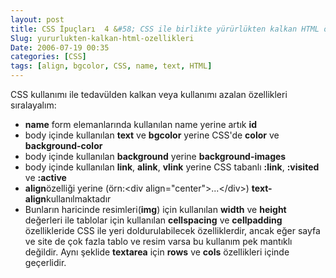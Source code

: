 ```yaml
---
layout: post
title: CSS İpuçları  4 &#58; CSS ile birlikte yürürlükten kalkan HTML özellikleri
Slug: yururlukten-kalkan-html-ozellikleri
Date: 2006-07-19 00:35
categories: [CSS]
tags: [align, bgcolor, CSS, name, text, HTML]
---
```


CSS kullanımı ile tedavülden kalkan veya kullanımı azalan özellikleri
sıralayalım:

-   **name** form elemanlarında kullanılan name yerine artık **id**
-   body içinde kullanılan **text** ve **bgcolor** yerine CSS'de
    **color** ve **background-color**
-   body içinde kullanılan **background** yerine **background-images**
-   body içinde kullanılan **link**, **alink**, **vlink** yerine CSS
    tabanlı **:link**, **:visited** ve **:active**
-   **align**özelliği yerine (örn:<div align="center"\>...</div\>)
    **text-align**kullanılmaktadır
-   Bunların haricinde resimleri(**img**) için kullanılan **width** ve
    **height** değerleri ile tablolar için kullanılan **cellspacing** ve
    **cellpadding** özellikleride CSS ile yeri doldurulabilecek
    özelliklerdir, ancak eğer sayfa ve site de çok fazla tablo ve resim
    varsa bu kullanım pek mantıklı değildir. Aynı şeklide **textarea**
    için **rows** ve **cols** özellikleri içinde geçerlidir.

